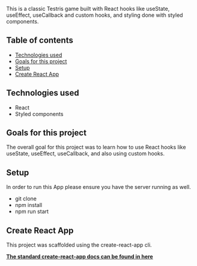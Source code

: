 This is a classic Testris game built with React hooks like useState, useEffect, useCallback and custom hooks, and styling done with styled components.  

## Table of contents

- [Technologies used](#Technologies-used)
- [Goals for this project](#Goals-for-this-project)
- [Setup](#Setup)
- [Create React App](#Create-React-App)

## Technologies used
- React
- Styled components 



## Goals for this project
The overall goal for this project was to learn how to use React hooks like useState, useEffect, useCallback, and also using custom hooks. 

## Setup
In order to run this App please ensure you have the server running as well. 
- git clone
- npm install
- npm run start
## Create React App

This project was scaffolded using the create-react-app cli. 

**[The standard create-react-app docs can be found in here](https://github.com/facebook/create-react-app)**


